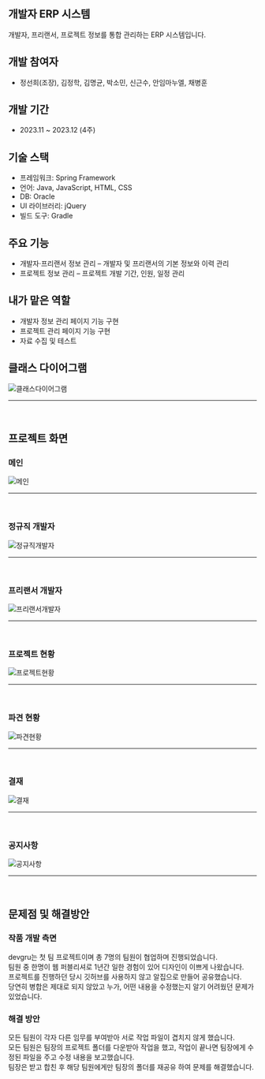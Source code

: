 ## 개발자 ERP 시스템
개발자, 프리랜서, 프로젝트 정보를 통합 관리하는 ERP 시스템입니다.

## 개발 참여자
- 정선희(조장), 김정학, 김명균, 박소민, 신근수, 안임마누엘, 채병훈

## 개발 기간
- 2023.11 ~ 2023.12 (4주)

## 기술 스택
- 프레임워크: Spring Framework
- 언어: Java, JavaScript, HTML, CSS
- DB: Oracle
- UI 라이브러리: jQuery
- 빌드 도구: Gradle

## 주요 기능
- 개발자·프리랜서 정보 관리 – 개발자 및 프리랜서의 기본 정보와 이력 관리
- 프로젝트 정보 관리 – 프로젝트 개발 기간, 인원, 일정 관리

## 내가 맡은 역할
- 개발자 정보 관리 페이지 기능 구현
- 프로젝트 관리 페이지 기능 구현
- 자료 수집 및 테스트

## 클래스 다이어그램
![클래스다이어그램](./prj/screenshots/클래스다이어그램.png)<br><hr><br>

## 프로젝트 화면
### 메인
![메인](./prj/screenshots/메인화면.png)<br><hr><br>
### 정규직 개발자
![정규직개발자](./prj/screenshots/정규직개발자.png)<br><hr><br>
### 프리랜서 개발자
![프리랜서개발자](./prj/screenshots/프리랜서개발자.png)<br><hr><br>
### 프로젝트 현황
![프로젝트현황](./prj/screenshots/프로젝트현황.png)<br><hr><br>
### 파견 현황
![파견현황](./prj/screenshots/파견현황.png)<br><hr><br>
### 결재
![결재](./prj/screenshots/결재.png)<br><hr><br>
### 공지사항
![공지사항](./prj/screenshots/공지사항.png)<br><hr><br>

## 문제점 및 해결방안
### 작품 개발 측면
devgru는 첫 팀 프로젝트이며 총 7명의 팀원이 협업하며 진행되었습니다.  
팀원 중 한명이 웹 퍼블리셔로 1년간 일한 경험이 있어 디자인이 이쁘게 나왔습니다.  
프로젝트를 진행하던 당시 깃허브를 사용하지 않고 알집으로 만들어 공유했습니다.  
당연히 병합은 제대로 되지 않았고 누가, 어떤 내용을 수정했는지 알기 어려웠던 문제가 있었습니다.  
     
### 해결 방안
모든 팀원이 각자 다른 임무를 부여받아 서로 작업 파일이 겹치지 않게 했습니다.  
모든 팀원은 팀장의 프로젝트 폴더를 다운받아 작업을 했고, 작업이 끝나면 팀장에게 수정된 파일을 주고 수정 내용을 보고했습니다.  
팀장은 받고 합친 후 해당 팀원에게만 팀장의 폴더를 재공유 하여 문제를 해결했습니다.  
